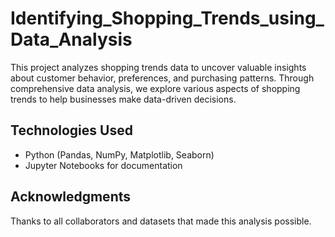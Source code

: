 # Identifying_Shopping_Trends_using_Data_Analysis

This project analyzes shopping trends data to uncover valuable insights about customer behavior, preferences, and purchasing patterns. Through comprehensive data analysis, we explore various aspects of shopping trends to help businesses make data-driven decisions.

## Technologies Used

- Python (Pandas, NumPy, Matplotlib, Seaborn)
- Jupyter Notebooks for documentation

## Acknowledgments

Thanks to all collaborators and datasets that made this analysis possible.
